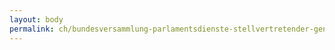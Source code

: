 ```yaml
---
layout: body
permalink: ch/bundesversammlung-parlamentsdienste-stellvertretender-generalsekretaer-aufsichtskommissionen-und-delegationen-sekretariat-der-geschaeftspruefungskommissionen-und-der-geschaeftspruefungsdelegation/
---
```


